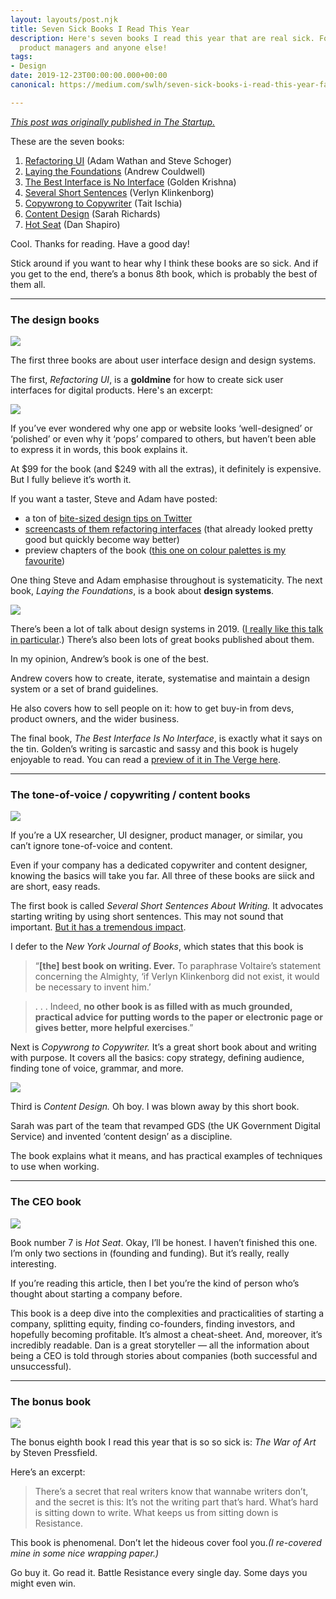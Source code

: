 ```yaml
---
layout: layouts/post.njk
title: Seven Sick Books I Read This Year
description: Here's seven books I read this year that are real sick. For UX designers,
  product managers and anyone else!
tags:
- Design
date: 2019-12-23T00:00:00.000+00:00
canonical: https://medium.com/swlh/seven-sick-books-i-read-this-year-fa6c67fcd19f

---
```

[_This post was originally published in The Startup._](https://medium.com/swlh/seven-sick-books-i-read-this-year-fa6c67fcd19f)

These are the seven books:

1. [Refactoring UI](https://refactoringui.com/book/) (Adam Wathan and Steve Schoger)
2. [Laying the Foundations](https://designsystemfoundations.com/) (Andrew Couldwell)
3. [The Best Interface is No Interface](http://www.nointerface.com/) (Golden Krishna)
4. [Several Short Sentences](https://www.penguinrandomhouse.com/books/93789/several-short-sentences-about-writing-by-verlyn-klinkenborg/) (Verlyn Klinkenborg)
5. [Copywrong to Copywriter](https://copygui.de/) (Tait Ischia)
6. [Content Design](https://contentdesign.london/book/) (Sarah Richards)
7. [Hot Seat](https://www.oreilly.com/library/view/hot-seat/9781449360801/) (Dan Shapiro)

Cool. Thanks for reading. Have a good day!

Stick around if you want to hear why I think these books are so sick. And if you get to the end, there’s a bonus 8th book, which is probably the best of them all.

***

### The design books

![](https://cdn-images-1.medium.com/max/2400/1*b9_1MJJ5K4PnhGEdaMo1Fw.jpeg)

The first three books are about user interface design and design systems.

The first, _Refactoring UI_, is a **goldmine** for how to create sick user interfaces for digital products. Here's an excerpt:

![](https://cdn-images-1.medium.com/max/1200/1*mtm4QE4zj1x7oDJVL79NQA.png)

If you’ve ever wondered why one app or website looks ‘well-designed’ or ‘polished’ or even why it ‘pops’ compared to others, but haven’t been able to express it in words, this book explains it.

At $99 for the book (and $249 with all the extras), it definitely is expensive. But I fully believe it’s worth it.

If you want a taster, Steve and Adam have posted:

* a ton of [bite-sized design tips on Twitter](https://twitter.com/i/events/994601867987619840)
* [screencasts of them refactoring interfaces](https://www.youtube.com/channel/UCxqiDtkXtOCNJdckODHk9YA/videos) (that already looked pretty good but quickly become way better)
* preview chapters of the book ([this one on colour palettes is my favourite](https://refactoringui.com/previews/building-your-color-palette/))

One thing Steve and Adam emphasise throughout is systematicity. The next book, _Laying the Foundations_, is a book about **design systems**.

![](https://cdn-images-1.medium.com/max/1200/1*mJa4SKC6f9FAbb3lI-_AUg.png)

There’s been a lot of talk about design systems in 2019. ([I really like this talk in particular](https://noti.st/braposo/KRU2ob/the-human-side-of-a-design-system#sOoLN1i).) There’s also been lots of great books published about them.

In my opinion, Andrew’s book is one of the best.

Andrew covers how to create, iterate, systematise and maintain a design system or a set of brand guidelines.

He also covers how to sell people on it: how to get buy-in from devs, product owners, and the wider business.

The final book, _The Best Interface Is No Interface_, is exactly what it says on the tin. Golden’s writing is sarcastic and sassy and this book is hugely enjoyable to read. You can read a [preview of it in The Verge here](https://www.theverge.com/2015/3/17/8103593/golden-krishna-best-interface-is-no-interface-excerpt).

***

### The tone-of-voice / copywriting / content books

![](https://cdn-images-1.medium.com/max/2400/1*RrWhv7JEBhVBBxzyn2OgqQ.jpeg)

If you’re a UX researcher, UI designer, product manager, or similar, you can’t ignore tone-of-voice and content.

Even if your company has a dedicated copywriter and content designer, knowing the basics will take you far. All three of these books are siick and are short, easy reads.

The first book is called _Several Short Sentences About Writing._ It advocates starting writing by using short sentences. This may not sound that important. [But it has a tremendous impact](https://www.goodreads.com/quotes/373814-this-sentence-has-five-words-here-are-five-more-words).

I defer to the _New York Journal of Books_, which states that this book is

> “**\[the\] best book on writing. Ever.** To paraphrase Voltaire’s statement concerning the Almighty, ‘if Verlyn Klinkenborg did not exist, it would be necessary to invent him.’

> . . . Indeed, **no other book is as filled with as much grounded, practical advice for putting words to the paper or electronic page or gives better, more helpful exercises**.”

Next is _Copywrong to Copywriter._ It’s a great short book about and writing with purpose. It covers all the basics: copy strategy, defining audience, finding tone of voice, grammar, and more.

![](https://cdn-images-1.medium.com/max/1200/1*hWI3rBHM4zBOHEEFm_yBYg.png)

Third is _Content Design._ Oh boy. I was blown away by this short book.

Sarah was part of the team that revamped GDS (the UK Government Digital Service) and invented ‘content design’ as a discipline.

The book explains what it means, and has practical examples of techniques to use when working.

***

### The CEO book

![](https://cdn-images-1.medium.com/max/2400/1*H7JnkKtNtbyh3uc9vp1szg.jpeg)

Book number 7 is _Hot Seat_. Okay, I’ll be honest. I haven’t finished this one. I’m only two sections in (founding and funding). But it’s really, really interesting.

If you’re reading this article, then I bet you’re the kind of person who’s thought about starting a company before.

This book is a deep dive into the complexities and practicalities of starting a company, splitting equity, finding co-founders, finding investors, and hopefully becoming profitable. It’s almost a cheat-sheet. And, moreover, it’s incredibly readable. Dan is a great storyteller — all the information about being a CEO is told through stories about companies (both successful and unsuccessful).

***

### The bonus book

![](https://cdn-images-1.medium.com/max/2400/1*ECC4hL45Dl9oPZU-9kbGTQ.jpeg)

The bonus eighth book I read this year that is so so sick is: _The War of Art_ by Steven Pressfield.

Here’s an excerpt:

> There’s a secret that real writers know that wannabe writers don’t, and the secret is this: It’s not the writing part that’s hard. What’s hard is sitting down to write. What keeps us from sitting down is Resistance.

This book is phenomenal. Don’t let the hideous cover fool you._(I re-covered mine in some nice wrapping paper.)_

Go buy it. Go read it. Battle Resistance every single day. Some days you might even win.